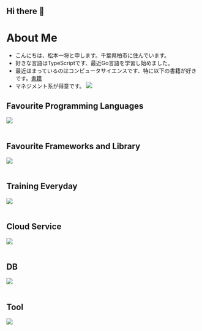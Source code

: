 ## Hi there 👋

# About Me

- こんにちは、松本一将と申します。千葉県柏市に住んでいます。
- 好きな言語はTypeScriptです、最近Go言語を学習し始めました。
- 最近はまっているのはコンピュータサイエンスです、特に以下の書籍が好きです。[書籍](https://amzn.asia/d/4o8935T)
- マネジメント系が得意です。
![](https://github-readme-stats.vercel.app/api/top-langs?username=kazumasamatsumoto&show_icons=true&locale=en&layout=compact)

## Favourite Programming Languages

<img src="https://skillicons.dev/icons?i=typescript" /> <br /><br />

## Favourite Frameworks and Library

<img src="https://skillicons.dev/icons?i=next,nest" /> <br /><br />

## Training Everyday

<img src="https://skillicons.dev/icons?i=typescript" /> <br /><br />

## Cloud Service

<img src="https://skillicons.dev/icons?i=aws,azure,firebase" /> <br /><br />

## DB

<img src="https://skillicons.dev/icons?i=mysql,postgresql,Aurora,DynamoDB" /> <br /><br />

## Tool

<img src="https://skillicons.dev/icons?i=docker,git,github,vscode,figma" /> <br /><br />


<!--
**kazumasamatsumoto/kazumasamatsumoto** is a ✨ _special_ ✨ repository because its `README.md` (this file) appears on your GitHub profile.

Here are some ideas to get you started:

- 🔭 I’m currently working on ...
- 🌱 I’m currently learning ...
- 👯 I’m looking to collaborate on ...
- 🤔 I’m looking for help with ...
- 💬 Ask me about ...
- 📫 How to reach me: ...
- 😄 Pronouns: ...
- ⚡ Fun fact: ...
-->
